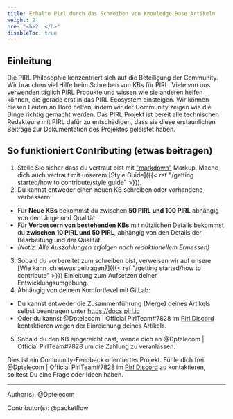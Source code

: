 ```yaml
---
title: Erhalte Pirl durch das Schreiben von Knowledge Base Artikeln
weight: 2
pre: "<b>2. </b>"
disableToc: true
---
```


## Einleitung

Die PIRL Philosophie konzentriert sich auf die Beteiligung der Community. Wir brauchen viel Hilfe beim Schreiben von KBs für PIRL. Viele von uns verwenden täglich PIRL Produkte und wissen wie sie anderen helfen können, die gerade erst in das PIRL Ecosystem einsteigen. Wir können diesen Leuten an Bord helfen, indem wir der Community zeigen wie die Dinge richtig gemacht werden. Das PIRL Projekt ist bereit alle technischen Redakteure mit PIRL dafür zu entschädigen, dass sie diese erstaunlichen Beiträge zur Dokumentation des Projektes geleistet haben.

## So funktioniert Contributing (etwas beitragen)

1. Stelle Sie sicher dass du vertraut bist mit ["markdown"](https://daringfireball.net/projects/markdown/syntax) Markup. Mache dich auch vertraut mit unserem [Style Guide]({{< ref "/getting started/how to contribute/style guide" >}}).
2. Du kannst entweder einen neuen KB schreiben oder vorhandene verbessern:
  * Für **Neue KBs** bekommst du zwischen **50 PIRL und 100 PIRL** abhängig von der Länge und Qualität.
  * Für **Verbessern von bestehenden KBs** mit nützlichen Details bekommst du **zwischen 10 PIRL und 50 PIRL**, abhängig von den Details der Bearbeitung und der Qualität.
  * *(Notiz: Alle Auszahlungen erfolgen nach redaktionellem Ermessen)*
3. Sobald du vorbereitet zum schreiben bist, verweisen wir auf unsere [Wie kann ich etwas beitragen?]({{< ref "/getting started/how to contribute" >}}) Einleitung zum Aufsetzen deiner Entwicklungsumgebung.
4. Abhängig von deinem Komfortlevel mit GitLab:
  * Du kannst entweder die Zusammenführung (Merge) deines Artikels selbst beantragen unter https://docs.pirl.io
  * Oder du kannst @Dptelecom | Official PirlTeam#7828 im [Pirl Discord](https://discord.gg/ZSAzcmn) kontaktieren wegen der Einreichung deines Artikels.
5. Sobald du den KB eingereicht hast, wende dich an @Dptelecom | Official PirlTeam#7828 um die Zahlung zu veranlassen.

Dies ist ein Community-Feedback orientiertes Projekt. Fühle dich frei @Dptelecom | Official PirlTeam#7828 im [Pirl Discord](https://discord.gg/ZSAzcmn) zu kontaktieren, solltest Du eine Frage oder Ideen haben.






---
Author(s):
@Dptelecom


Contributor(s):
@packetflow
